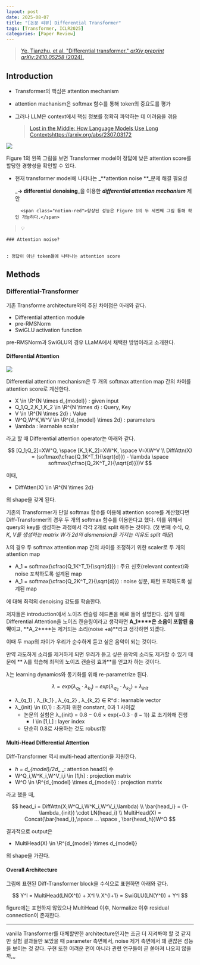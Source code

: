 ```yaml
---
layout: post
date: 2025-08-07
title: "[논문 리뷰] Differential Transformer"
tags: [Transformer, ICLR2025]
categories: [Paper Review]
---
```


> [Ye, Tianzhu, et al. "Differential transformer." ](https://arxiv.org/abs/2410.05258)[_arXiv preprint arXiv:2410.05258_](https://arxiv.org/abs/2410.05258)[ (2024).](https://arxiv.org/abs/2410.05258)



## Introduction

- Transformer의 핵심은 attention mechanism
- attention machanism은 softmax 함수를 통해 token의 중요도를 평가
- 그러나 LLM은 context에서 핵심 정보를 정확히 파악하는 데 어려움을 겪음

	> [Lost in the Middle: How Language Models Use Long Contextshttps://arxiv.org/abs/2307.03172](https://arxiv.org/abs/2307.03172)


![](https://prod-files-secure.s3.us-west-2.amazonaws.com/542b861c-36a8-4051-84e5-8804b6728dba/9083ea56-691a-4752-ae26-47f403431ac8/image.png?X-Amz-Algorithm=AWS4-HMAC-SHA256&X-Amz-Content-Sha256=UNSIGNED-PAYLOAD&X-Amz-Credential=ASIAZI2LB466WWKNO4G5%2F20251012%2Fus-west-2%2Fs3%2Faws4_request&X-Amz-Date=20251012T160109Z&X-Amz-Expires=3600&X-Amz-Security-Token=IQoJb3JpZ2luX2VjEIT%2F%2F%2F%2F%2F%2F%2F%2F%2F%2FwEaCXVzLXdlc3QtMiJHMEUCIQDf72fIoSOKGfK1P3mqblMl4dIve%2FoxtSoat9QpDMeULwIgRQb2DR4On9OBhtl9w3bK%2F0EkK91tfBtEiW%2BNR9MPMfcq%2FwMILRAAGgw2Mzc0MjMxODM4MDUiDD6rW%2F%2FSQIs57bNgaCrcA6lUc91b93JRG1tMYvuMkoXxP1UEjoM32rBldojiCsoFCtd5zrhrFpqt6c98CVX%2BY1AWf%2B7xujGC%2F1%2Bm0Z8bQ8rYPtebxWKl6tIl64H%2FlOdy%2F2XHaQp4WQap42ZbfzmE5gtrAgLOfw%2FDgKTVHYIgGQpCmA%2BTzAzPQ1y%2Bq8Iat7S2fcdajETcuQH4gMc3uPKr0PJv6hSKtMuxxHBBc%2BobkMvAkgTDgq%2BmcDJYmXMYr%2BzxKdFrov1hrPE2fXMbOoHWmuYIaNeW8vGi1y3ZvgiKbQiHOwi18uHFx%2B79KVyCmTDfHxrf9DfScWR%2BlyDyV6YH70nHUUpb9JKA8TByGl1WN49QGNZ25n0YKaEeVlpOUqvFt2MXsCInKCJLJBJ4a%2BsHkNdAsW8rQJsXJbYGBoSKpI8xdXkGm5lPFZ7lyenKumnex9LCeOF6ppmah7hEymdtSU5WbyHz%2FOsuZmvVSlo1hdd%2FTzKX8hVZrGnDAnbZYmworZYdME2YibXbmnZqATilholwTkRC%2FpDqxudGG61CtaJBdn8KJYvO%2BIHiDvdG93xsSkI9TCRFvT8cOMLIs5rHUHcPpCJdKPTHK2Jnqx2n6Z8XGDj%2BdJBPwmGH7UTaNZkphXCgvps27XO%2F2pxfMIe4rscGOqUBYEPaybv8W03LH7twgeGTuJnFnQoFs4jZdYBTIxszUktSq0%2BJzEBiNiN9zBFZqRGpS83KSdUE9cqCz0b%2FCxP%2FDSmwVgwBfQ0nYVLeeKNDkcZRsbLbDW7pFSUbQ9Q0Mh0%2BjQ3CKemNdmC010c4yDvxFj1MrUyCeckVedLMNdP9wfMQjWzjaS57BhG8y5taibrrnAfxrZ9xNxsVf%2F1pbUaTQerFnCS4&X-Amz-Signature=feb199d6fad066e6925136d10434b74b034a8dcf13b0c4c27194e89852501170&X-Amz-SignedHeaders=host&x-amz-checksum-mode=ENABLED&x-id=GetObject)


Figure 1의 왼쪽 그림을 보면 Transformer model이 정답에 낮은 attention score를 할당한 경향성을 확인할 수 있다.

- 현재 transformer model에 나타나는 _**attention noise **_문제 해결 필요성

	_**→ differential denoising**_을 이용한 _**differential attention mechanism**_ 제안


		<span class="notion-red">향상된 성능은 Figure 1의 두 세번째 그림 통해 확인 가능하다.</span>


> 💡 


	### Attention noise?


	: 정답이 아닌 token들에 나타나는 attention score



## Methods



### Differential-Transformer


기존 Transforme architecture와의 주된 차이점은 아래와 같다.

- Differential attention module
- pre-RMSNorm
- SwiGLU activation function

pre-RMSNorm과 SwiGLU의 경우 LLaMA에서 채택한 방법이라고 소개한다.



#### Differential Attention


![](https://prod-files-secure.s3.us-west-2.amazonaws.com/542b861c-36a8-4051-84e5-8804b6728dba/116d70b2-1963-4810-9167-f4c7d8a06e8f/image.png?X-Amz-Algorithm=AWS4-HMAC-SHA256&X-Amz-Content-Sha256=UNSIGNED-PAYLOAD&X-Amz-Credential=ASIAZI2LB466WWKNO4G5%2F20251012%2Fus-west-2%2Fs3%2Faws4_request&X-Amz-Date=20251012T160109Z&X-Amz-Expires=3600&X-Amz-Security-Token=IQoJb3JpZ2luX2VjEIT%2F%2F%2F%2F%2F%2F%2F%2F%2F%2FwEaCXVzLXdlc3QtMiJHMEUCIQDf72fIoSOKGfK1P3mqblMl4dIve%2FoxtSoat9QpDMeULwIgRQb2DR4On9OBhtl9w3bK%2F0EkK91tfBtEiW%2BNR9MPMfcq%2FwMILRAAGgw2Mzc0MjMxODM4MDUiDD6rW%2F%2FSQIs57bNgaCrcA6lUc91b93JRG1tMYvuMkoXxP1UEjoM32rBldojiCsoFCtd5zrhrFpqt6c98CVX%2BY1AWf%2B7xujGC%2F1%2Bm0Z8bQ8rYPtebxWKl6tIl64H%2FlOdy%2F2XHaQp4WQap42ZbfzmE5gtrAgLOfw%2FDgKTVHYIgGQpCmA%2BTzAzPQ1y%2Bq8Iat7S2fcdajETcuQH4gMc3uPKr0PJv6hSKtMuxxHBBc%2BobkMvAkgTDgq%2BmcDJYmXMYr%2BzxKdFrov1hrPE2fXMbOoHWmuYIaNeW8vGi1y3ZvgiKbQiHOwi18uHFx%2B79KVyCmTDfHxrf9DfScWR%2BlyDyV6YH70nHUUpb9JKA8TByGl1WN49QGNZ25n0YKaEeVlpOUqvFt2MXsCInKCJLJBJ4a%2BsHkNdAsW8rQJsXJbYGBoSKpI8xdXkGm5lPFZ7lyenKumnex9LCeOF6ppmah7hEymdtSU5WbyHz%2FOsuZmvVSlo1hdd%2FTzKX8hVZrGnDAnbZYmworZYdME2YibXbmnZqATilholwTkRC%2FpDqxudGG61CtaJBdn8KJYvO%2BIHiDvdG93xsSkI9TCRFvT8cOMLIs5rHUHcPpCJdKPTHK2Jnqx2n6Z8XGDj%2BdJBPwmGH7UTaNZkphXCgvps27XO%2F2pxfMIe4rscGOqUBYEPaybv8W03LH7twgeGTuJnFnQoFs4jZdYBTIxszUktSq0%2BJzEBiNiN9zBFZqRGpS83KSdUE9cqCz0b%2FCxP%2FDSmwVgwBfQ0nYVLeeKNDkcZRsbLbDW7pFSUbQ9Q0Mh0%2BjQ3CKemNdmC010c4yDvxFj1MrUyCeckVedLMNdP9wfMQjWzjaS57BhG8y5taibrrnAfxrZ9xNxsVf%2F1pbUaTQerFnCS4&X-Amz-Signature=92d3b70b0b6c4a265fe18ec7a9795a64bc0204ed8dd92d70e459df1d32ef2f33&X-Amz-SignedHeaders=host&x-amz-checksum-mode=ENABLED&x-id=GetObject)


Differential attention mechanism은 두 개의 softmax attention map 간의 차이를 attention score로 계산한다.

- X \in \R^{N \times d\_{model}} : given input
- Q\_1,Q\_2,K\_1,K\_2 \in \R^{N \times d} : Query, Key
- V \in \R^{N \times 2d} : Value
- W^Q,W^K,W^V \in \R^{d\_{model} \times 2d} : parameters
- \lambda : learnable scalar

라고 할 때 Differential attention operator는 아래와 같다.


$$
[Q_1;Q_2]=XW^Q, \space [K_1;K_2]=XW^K, \space V=XW^V \\
DiffAttn(X) = (softmax(\cfrac{Q_1K^T_1}{\sqrt{d}}) - \lambda \space softmax(\cfrac{Q_2K^T_2}{\sqrt{d}}))V
$$


이때,

- DiffAtten(X) \in \R^{N \times 2d}

의 shape을 갖게 된다.


기존의 Transformer가 단일 softmax 함수를 이용해 attention score를 계산했다면 Diff-Transformer의 경우 두 개의 softmax 함수를 이용한다고 했다. 이를 위해서 query와 key를 생성하는 과정에서 각각 2개로 split 해주는 것이다. <span class="notion-red">(첫 번째 수식, </span><span class="notion-red">_Q, K, V를 생성하는 matrix W가 2d의 dismension을 가지는 이유도 split 때문_</span><span class="notion-red">)</span>


 λ의 경우 두 softmax attention map 간의 차이를 조정하기 위한 scaler로 두 개의 attention map

- A\_1 = softmax(\cfrac{Q\_1K^T\_1}{\sqrt{d}}) : 주요 신호(relevant context)와 noise 포착하도록 설계된 map
- A\_1 = softmax(\cfrac{Q\_2K^T\_2}{\sqrt{d}}) : noise 성분, 패턴 포착하도록 설계된 map 

에 대해 최적의 denoising 강도를 학습한다.


저자들은 introduction에서 노이즈 캔슬링 헤드폰을 예로 들어 설명한다. 쉽게 말해 Differential Attention을 노이즈 캔슬링이라고 생각하면 **A\_1****은 소음이 포함된 음악**이고, **A\_2****는 제거되는 소리(noise +a)**라고 생각하면 되겠다. 


이때 두 map의 차이가 우리가 순수하게 듣고 싶은 음악이 되는 것이다. 


만약 과도하게 소리를 제거하게 되면 우리가 듣고 싶은 음악의 소리도 제거할 수 있기 때문에 ** λ를 학습해 최적의 노이즈 캔슬링 효과**를 얻고자 하는 것이다.


λ는 learning dynamics와 동기화를 위해 re-parametrize 된다.


$$
\lambda = exp(\lambda_{q_1} \cdot \lambda_{k_1}) - exp(\lambda_{q_2} \cdot \lambda_{k_2}) + \lambda_{init}
$$

- λ\_{q\_1} , λ\_{k\_1} , λ\_{q\_2} , λ\_{k\_2} ∈ R^d : learnable vector
- λ\_{init} \in (0,1) : 초기화 위한 constant, 0과 1 사이값
	- 논문의 실험은 λ\_{init} = 0.8 − 0.6 × exp(−0.3 · (l − 1)) 로 초기화해 진행
		- l \in [1,L] : layer index
	- 단순히 0.8로 사용하는 것도 robust함


#### **Multi-Head Differential Attention**


Diff-Transformer 역시 multi-head attention을 지원한다.

- _h = d\_{model}/2d__ _: attention head의 수
- W^Q\_i,W^K\_i,W^V\_i,i \in [1,h] : projection matrix
- W^O \in \R^{d\_{model} \times d\_{model}} : projection matrix

라고 했을 때,


$$
head_i = DiffAttn(X;W^Q_i,W^K_i,W^V_i,\lambda) \\
\bar{head_i} = (1-\lambda_{init}) \cdot LN(head_i) \\
MultiHead(X) = Concat(\bar{head_i},\space ... \space , \bar{head_h})W^O
$$


결과적으로 output은

- MultiHead(X) \in \R^{d\_{model} \times d\_{model}}

의 shape을 가진다.



#### Overall Architecture


그림에 표현된 Diff-Transformer block을 수식으로 표현하면 아래와 같다.


$$
Y^l = MultiHead(LN(X^l)) + X^l \\
X^{l+1} = SwiGLU(LN(Y^l)) + Y^l
$$


figure에는 표현하지 않았으나 MultiHead 이후, Normalize 이후 residual connection이 존재한다.


---


vanilla Transformer를 대체할만한 architecture인지는 조금 더 지켜봐야 할 것 같지만 실험 결과들만 보았을 때 parameter 측면에서, noise 제거 측면에서 꽤 괜찮은 성능을 보이는 것 같다. 구현 또한 어려운 편이 아니라 관련 연구들이 곧 쏟아져 나오지 않을까,,,


